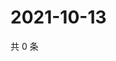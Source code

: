 # 2021-10-13

共 0 条

<!-- BEGIN WEIBO -->
<!-- 最后更新时间 Wed Oct 13 2021 06:10:56 GMT+0800 (China Standard Time) -->

<!-- END WEIBO -->
